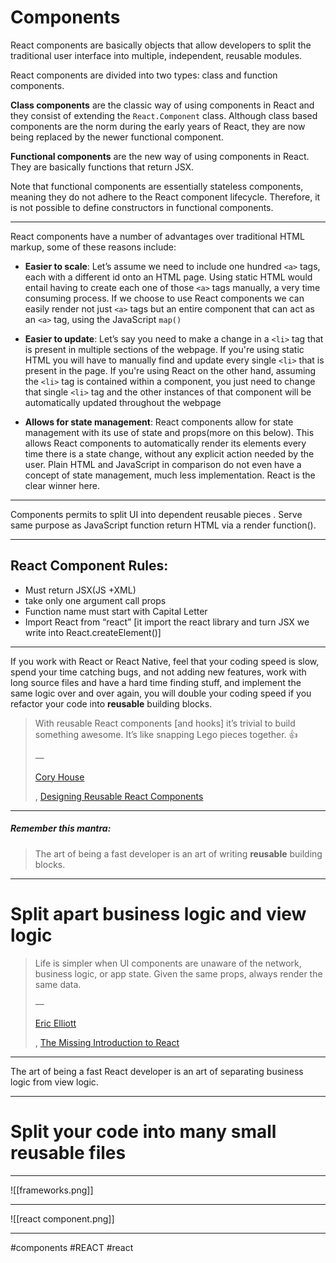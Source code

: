# Components


React components are basically objects that allow developers to split the traditional user interface into multiple, independent, reusable modules.

React components are divided into two types: class and function components.

**Class components** are the classic way of using components in React and they consist of extending the `React.Component` class. Although class based components are the norm during the early years of React, they are now being replaced by the newer functional component.

**Functional components** are the new way of using components in React. They are basically functions that return JSX.

Note that functional components are essentially stateless components, meaning they do not adhere to the React component lifecycle. Therefore, it is not possible to define constructors in functional components.
***
React components have a number of advantages over traditional HTML markup, some of these reasons include:

-   **Easier to scale**: Let’s assume we need to include one hundred `<a>` tags, each with a different id onto an HTML page. Using static HTML would entail having to create each one of those `<a>` tags manually, a very time consuming process. If we choose to use React components we can easily render not just `<a>` tags but an entire component that can act as an `<a>` tag, using the JavaScript `map()`

-   **Easier to update**: Let’s say you need to make a change in a `<li>` tag that is present in multiple sections of the webpage. If you're using static HTML you will have to manually find and update every single `<li>` that is present in the page. If you're using React on the other hand, assuming the `<li>` tag is contained within a component, you just need to change that single `<li>` tag and the other instances of that component will be automatically updated throughout the webpage

-   **Allows for state management**: React components allow for state management with its use of state and props(more on this below). This allows React components to automatically render its elements every time there is a state change, without any explicit action needed by the user. Plain HTML and JavaScript in comparison do not even have a concept of state management, much less implementation. React is the clear winner here.
***
Components permits to split UI into dependent reusable pieces . Serve same purpose as JavaScript function return HTML via a render function().
***
## React Component Rules:

-   Must return JSX(JS +XML)
-   take only one argument call props
-   Function name must start with Capital Letter
-   Import React from “react” [it import the react library and turn JSX we write into React.createElement()]
***
If you work with React or React Native, feel that your coding speed is slow, spend your time catching bugs, and not adding new features, work with long source files and have a hard time finding stuff, and implement the same logic over and over again, you will double your coding speed if you refactor your code into **reusable** building blocks.

> With reusable React components [and hooks] it’s trivial to build something awesome. It’s like snapping Lego pieces together. 👍
> 
> — 
> 
> [Cory House](https://medium.com/u/e986f7cdb458?source=post_page-----ca2e47d1bf97--------------------------------)
> 
> , [Designing Reusable React Components](https://medium.com/@housecor/designing-reusable-react-components-1cbeb897b048)

***
##### **Remember this mantra:**

> The art of being a fast developer is an art of writing **reusable** building blocks.

***
# Split apart business logic and view logic

> Life is simpler when UI components are unaware of the network, business logic, or app state. Given the same props, always render the same data.
> 
> — 
> 
> [Eric Elliott](https://medium.com/u/c359511de780?source=post_page-----ca2e47d1bf97--------------------------------)
> 
> , [The Missing Introduction to React](https://medium.com/javascript-scene/the-missing-introduction-to-react-62837cb2fd76)

***

The art of being a fast React developer is an art of separating business logic from view logic.
***
# Split your code into many small reusable files
***
![[frameworks.png]]
***

![[react component.png]]

***

#components 
#REACT #react 